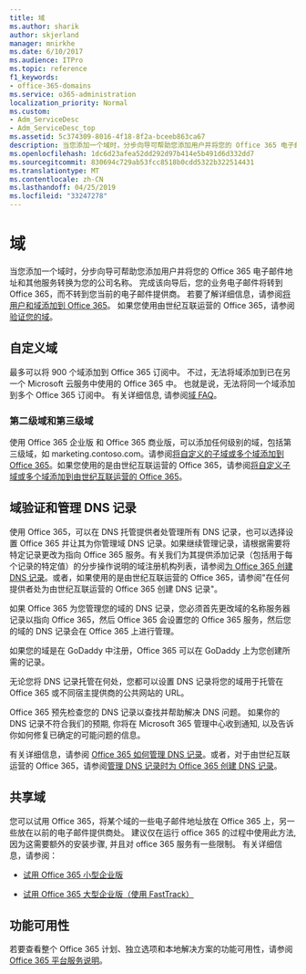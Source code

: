 ```yaml
---
title: 域
ms.author: sharik
author: skjerland
manager: mnirkhe
ms.date: 6/10/2017
ms.audience: ITPro
ms.topic: reference
f1_keywords:
- office-365-domains
ms.service: o365-administration
localization_priority: Normal
ms.custom:
- Adm_ServiceDesc
- Adm_ServiceDesc_top
ms.assetid: 5c374309-8016-4f18-8f2a-bceeb863ca67
description: 当您添加一个域时，分步向导可帮助您添加用户并将您的 Office 365 电子邮件地址和其他服务转换为您的公司名称。 完成该向导后，您的业务电子邮件将转到 Office 365，而不转到您当前的电子邮件提供商。 若要了解详细信息，请参阅将用户和域添加到 Office 365。 如果您使用由世纪互联运营的 Office 365，请参阅验证您的域。
ms.openlocfilehash: 1dc6d23afea52dd292d97b414e5b491d6d332dd7
ms.sourcegitcommit: 830694c729ab53fcc8518b0cdd5322b322514431
ms.translationtype: MT
ms.contentlocale: zh-CN
ms.lasthandoff: 04/25/2019
ms.locfileid: "33247278"
---
```

# <a name="domains"></a>域

当您添加一个域时，分步向导可帮助您添加用户并将您的 Office 365 电子邮件地址和其他服务转换为您的公司名称。 完成该向导后，您的业务电子邮件将转到 Office 365，而不转到您当前的电子邮件提供商。 若要了解详细信息，请参阅[将用户和域添加到 Office 365](https://support.office.com/article/6383f56d-3d09-4dcb-9b41-b5f5a5efd611)。 如果您使用由世纪互联运营的 Office 365，请参阅[验证您的域](http://go.microsoft.com/fwlink/?LinkID=733344&amp;clcid=0x409)。
  
## <a name="custom-domains"></a>自定义域
<a name="BKMK_CustomDomains"> </a>

最多可以将 900 个域添加到 Office 365 订阅中。 不过，无法将域添加到已在另一个 Microsoft 云服务中使用的 Office 365 中。 也就是说，无法将同一个域添加到多个 Office 365 订阅中。 有关详细信息, 请参阅[域 FAQ](https://support.office.com/en-us/article/Domains-FAQ-1272bad0-4bd4-4796-8005-67d6fb3afc5a)。
  
### <a name="second-and-third-level-domains"></a>第二级域和第三级域
<a name="BKMK_SecondAndThirdLevelDomains"> </a>

使用 Office 365 企业版 和 Office 365 商业版，可以添加任何级别的域，包括第三级域，如 marketing.contoso.com。请参阅[将自定义的子域或多个域添加到 Office 365](http://go.microsoft.com/fwlink/?LinkID=733345&amp;clcid=0x409)。如果您使用的是由世纪互联运营的 Office 365，请参阅[将自定义子域或多个域添加到由世纪互联运营的 Office 365](http://go.microsoft.com/fwlink/?LinkID=733346&amp;clcid=0x409)。
  
## <a name="domain-verification-and-managing-dns-records"></a>域验证和管理 DNS 记录
<a name="BKMK_ManagingDNSRecords"> </a>

使用 Office 365，可以在 DNS 托管提供者处管理所有 DNS 记录，也可以选择设置 Office 365 并让其为你管理域 DNS 记录。如果继续管理记录，请根据需要将特定记录更改为指向 Office 365 服务。有关我们为其提供添加记录（包括用于每个记录的特定值）的分步操作说明的域注册机构列表，请参阅[为 Office 365 创建 DNS 记录](https://go.microsoft.com/fwlink/p/?LinkID=270173)。或者，如果使用的是由世纪互联运营的 Office 365，请参阅"在任何提供者处为由世纪互联运营的 Office 365 创建 DNS 记录"。 
  
如果 Office 365 为您管理您的域的 DNS 记录，您必须首先更改域的名称服务器记录以指向 Office 365，然后 Office 365 会设置您的 Office 365 服务，然后您的域的 DNS 记录会在 Office 365 上进行管理。
  
如果您的域是在 GoDaddy 中注册，Office 365 可以在 GoDaddy 上为您创建所需的记录。 
  
无论您将 DNS 记录托管在何处，您都可以设置 DNS 记录将您的域用于托管在 Office 365 或不同宿主提供商的公共网站的 URL。 
  
Office 365 预先检查您的 DNS 记录以查找并帮助解决 DNS 问题。 如果你的 DNS 记录不符合我们的预期, 你将在 Microsoft 365 管理中心收到通知, 以及告诉你如何修复已确定的可能问题的信息。
  
有关详细信息，请参阅 [Office 365 如何管理 DNS 记录](https://go.microsoft.com/fwlink/p/?LinkID=270144)。或者，对于由世纪互联运营的 Office 365，请参阅[管理 DNS 记录时为 Office 365 创建 DNS 记录](http://go.microsoft.com/fwlink/?LinkID=817326&amp;clcid=0x409)。
  
## <a name="sharing-a-domain"></a>共享域
<a name="BKMK_ManagingDNSRecords"> </a>

您可以试用 Office 365，将某个域的一些电子邮件地址放在 Office 365 上，另一些放在以前的电子邮件提供商处。 建议仅在运行 office 365 的过程中使用此方法, 因为这需要额外的安装步骤, 并且对 office 365 服务有一些限制。 有关详细信息，请参阅：
  
- [试用 Office 365 小型企业版](https://support.office.com/article/39cee536-6a03-40cf-b9c1-f301bb6001d7)
    
- [试用 Office 365 大型企业版（使用 FastTrack）](https://fasttrack.office.com/onboard)
    
## <a name="feature-availability"></a>功能可用性
<a name="BKMK_ManagingDNSRecords"> </a>

若要查看整个 Office 365 计划、独立选项和本地解决方案的功能可用性，请参阅 [Office 365 平台服务说明](https://technet.microsoft.com/en-us/library/office-365-platform-service-description.aspx)。
  

